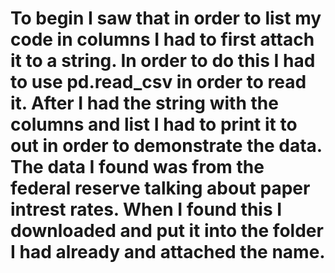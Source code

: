 # To begin I saw that in order to list my code in columns I had to first attach it to a string. In order to do this I had to use pd.read_csv in order to read it. After I had the string with the columns and list I had to print it to out in order to demonstrate the data. The data I found was from the federal reserve talking about paper intrest rates. When I found this I downloaded and put it into the folder I had already and attached the name. 
